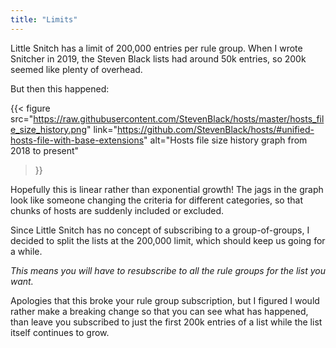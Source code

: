 ```yaml
---
title: "Limits"
---
```

Little Snitch has a limit of 200,000 entries per rule group. When I wrote Snitcher in 2019, the Steven Black lists had around 50k entries, so 200k seemed like plenty of overhead.

But then this happened:

{{< figure
    src="https://raw.githubusercontent.com/StevenBlack/hosts/master/hosts_file_size_history.png"
    link="https://github.com/StevenBlack/hosts/#unified-hosts-file-with-base-extensions"
    alt="Hosts file size history graph from 2018 to present"
>}}

Hopefully this is linear rather than exponential growth! The jags in the graph look like someone changing the criteria for different categories, so that chunks of hosts are suddenly included or excluded.

Since Little Snitch has no concept of subscribing to a group-of-groups, I decided to split the lists at the 200,000 limit, which should keep us going for a while.

_This means you will have to resubscribe to all the rule groups for the list you want._

Apologies that this broke your rule group subscription, but I figured I would rather make a breaking change so that you can see what has happened, than leave you subscribed to just the first 200k entries of a list while the list itself continues to grow.
